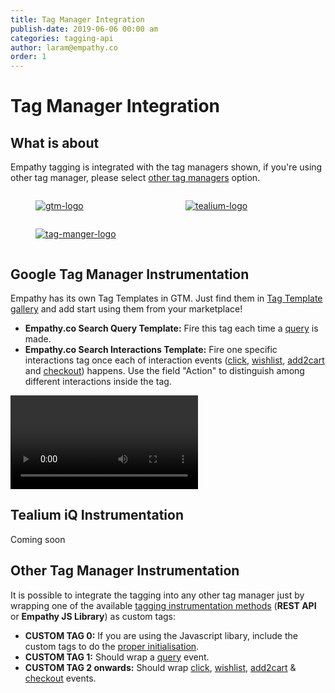 ```yaml
---
title: Tag Manager Integration
publish-date: 2019-06-06 00:00 am
categories: tagging-api
author: laram@empathy.co
order: 1
---
```


# Tag Manager Integration

## What is about
Empathy tagging is integrated with the tag managers shown, if you're using other tag manager, please select [other tag managers](#tagging-api-addon-other-tag-manager) option.
 
 <div style="display: flex; align-items: center; flex-wrap: wrap">
     <a href="#tagging-api-addon-tag-manager-google-tag-manager" style="width: 240px; flex-shrink: 0;">
         <figure>
          <img src="/docs-empathy/assets/media/docs__gtm-logo.png" alt="gtm-logo">
         </figure>
     </a>
     <a href="#tagging-api-addon-tag-manager-tealium-iq" style="width: 240px; flex-shrink: 0;">
         <figure>
          <img src="/docs-empathy/assets/media/docs__tealium-iq-logo.png" alt="tealium-logo">
         </figure>
     </a>
     <a href="#tagging-api-addon-other-tag-manager" style="width: 240px; flex-shrink: 0;">
         <figure>
          <img src="/docs-empathy/assets/media/docs__tag-manager-icon.png" alt="tag-manger-logo">
         </figure>
     </a>
 </div>
 

## Google Tag Manager Instrumentation
Empathy has its own Tag Templates in GTM. Just find them in [Tag Template gallery](https://tagmanager.google.com/gallery/#/?filter=empathy) and add start using them from your marketplace!

* **Empathy.co Search Query Template:**  Fire this tag each time a [query](/api-reference/tagging-api/tagging-api-search-tagging/tagging-api-search-tagging-query-event) is made.
* **Empathy.co Search Interactions Template:**  Fire one specific interactions tag once each of interaction events ([click](/api-reference/tagging-api/tagging-api-search-tagging/tagging-api-search-tagging-click-event),  [wishlist](/api-reference/tagging-api/tagging-api-search-tagging/tagging-api-search-tagging-wishlist-event),  [add2cart](/api-reference/tagging-api/tagging-api-search-tagging/tagging-api-search-tagging-add2cart-event) and  [checkout](/api-reference/tagging-api/tagging-api-search-tagging/tagging-api-search-tagging-checkout-event)) happens. Use the field "Action" to distinguish among different interactions inside the tag.
     

<video controls poster=""><source src="/docs-empathy/assets/media/gtmempathytemplate1_1.mp4" type="video/mp4"></video>

## Tealium iQ Instrumentation

Coming soon

## Other Tag Manager Instrumentation

It is possible to integrate the tagging into any other tag manager just by wrapping  one of the available [tagging instrumentation methods](/api-reference/tagging-api#tagging-api-search-tagging-instrumentation-methods) (**REST API**  or **Empathy JS Library**) as custom tags:
* **CUSTOM TAG 0:** If you are using the Javascript libary, include the custom tags to do the  [proper initialisation](/api-reference/tagging-api/#tagging-steps-step3-tagging-initisation-code).
* **CUSTOM TAG 1:** Should wrap a [query](/api-reference/tagging-api/tagging-api-search-tagging/tagging-api-search-tagging-query-event) event.
* **CUSTOM TAG 2 onwards:**  Should wrap  [click](/api-reference/tagging-api/tagging-api-search-tagging/tagging-api-search-tagging-click-event/),  [wishlist](/api-reference/tagging-api/tagging-api-search-tagging/tagging-api-search-tagging-wishlist-event/), [add2cart](/api-reference/tagging-api/tagging-api-search-tagging/tagging-api-search-tagging-add2cart-event/) &  [checkout](/api-reference/tagging-api/tagging-api-search-tagging/tagging-api-search-tagging-checkout-event/) events.

